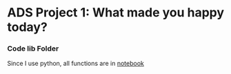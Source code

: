 # ADS Project 1: What made you happy today?
### Code lib Folder

Since I use python, all functions are in [notebook](../output/HappyAnalytics.ipynb)

